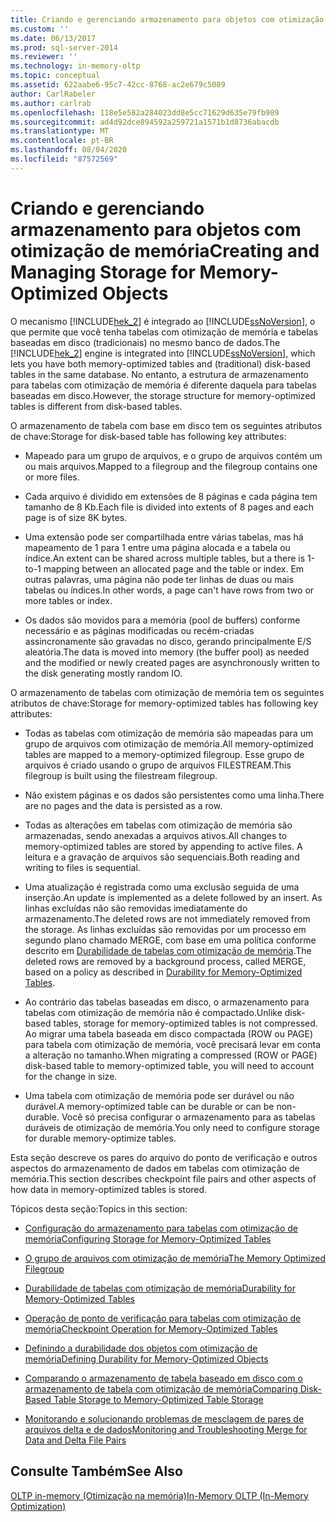 ```yaml
---
title: Criando e gerenciando armazenamento para objetos com otimização de memória | Microsoft Docs
ms.custom: ''
ms.date: 06/13/2017
ms.prod: sql-server-2014
ms.reviewer: ''
ms.technology: in-memory-oltp
ms.topic: conceptual
ms.assetid: 622aabe6-95c7-42cc-8768-ac2e679c5089
author: CarlRabeler
ms.author: carlrab
ms.openlocfilehash: 118e5e582a284023dd8e5cc71629d635e79fb989
ms.sourcegitcommit: ad4d92dce894592a259721a1571b1d8736abacdb
ms.translationtype: MT
ms.contentlocale: pt-BR
ms.lasthandoff: 08/04/2020
ms.locfileid: "87572569"
---
```

# <a name="creating-and-managing-storage-for-memory-optimized-objects"></a><span data-ttu-id="6f79e-102">Criando e gerenciando armazenamento para objetos com otimização de memória</span><span class="sxs-lookup"><span data-stu-id="6f79e-102">Creating and Managing Storage for Memory-Optimized Objects</span></span>
  <span data-ttu-id="6f79e-103">O mecanismo [!INCLUDE[hek_2](../../includes/hek-2-md.md)] é integrado ao [!INCLUDE[ssNoVersion](../../includes/ssnoversion-md.md)], o que permite que você tenha tabelas com otimização de memória e tabelas baseadas em disco (tradicionais) no mesmo banco de dados.</span><span class="sxs-lookup"><span data-stu-id="6f79e-103">The [!INCLUDE[hek_2](../../includes/hek-2-md.md)] engine is integrated into [!INCLUDE[ssNoVersion](../../includes/ssnoversion-md.md)], which lets you have both memory-optimized tables and (traditional) disk-based tables in the same database.</span></span> <span data-ttu-id="6f79e-104">No entanto, a estrutura de armazenamento para tabelas com otimização de memória é diferente daquela para tabelas baseadas em disco.</span><span class="sxs-lookup"><span data-stu-id="6f79e-104">However, the storage structure for memory-optimized tables is different from disk-based tables.</span></span>  
  
 <span data-ttu-id="6f79e-105">O armazenamento de tabela com base em disco tem os seguintes atributos de chave:</span><span class="sxs-lookup"><span data-stu-id="6f79e-105">Storage for disk-based table has following key attributes:</span></span>  
  
-   <span data-ttu-id="6f79e-106">Mapeado para um grupo de arquivos, e o grupo de arquivos contém um ou mais arquivos.</span><span class="sxs-lookup"><span data-stu-id="6f79e-106">Mapped to a filegroup and the filegroup contains one or more files.</span></span>  
  
-   <span data-ttu-id="6f79e-107">Cada arquivo é dividido em extensões de 8 páginas e cada página tem tamanho de 8 Kb.</span><span class="sxs-lookup"><span data-stu-id="6f79e-107">Each file is divided into extents of 8 pages and each page is of size 8K bytes.</span></span>  
  
-   <span data-ttu-id="6f79e-108">Uma extensão pode ser compartilhada entre várias tabelas, mas há mapeamento de 1 para 1 entre uma página alocada e a tabela ou índice.</span><span class="sxs-lookup"><span data-stu-id="6f79e-108">An extent can be shared across multiple tables, but a there is 1-to-1 mapping between an allocated page and the table or index.</span></span> <span data-ttu-id="6f79e-109">Em outras palavras, uma página não pode ter linhas de duas ou mais tabelas ou índices.</span><span class="sxs-lookup"><span data-stu-id="6f79e-109">In other words, a page can't have rows from two or more tables or index.</span></span>  
  
-   <span data-ttu-id="6f79e-110">Os dados são movidos para a memória (pool de buffers) conforme necessário e as páginas modificadas ou recém-criadas assincronamente são gravadas no disco, gerando principalmente E/S aleatória.</span><span class="sxs-lookup"><span data-stu-id="6f79e-110">The data is moved into memory (the buffer pool) as needed and the modified or newly created pages are asynchronously written to the disk generating mostly random IO.</span></span>  
  
 <span data-ttu-id="6f79e-111">O armazenamento de tabelas com otimização de memória tem os seguintes atributos de chave:</span><span class="sxs-lookup"><span data-stu-id="6f79e-111">Storage for memory-optimized tables has following key attributes:</span></span>  
  
-   <span data-ttu-id="6f79e-112">Todas as tabelas com otimização de memória são mapeadas para um grupo de arquivos com otimização de memória.</span><span class="sxs-lookup"><span data-stu-id="6f79e-112">All memory-optimized tables are mapped to a memory-optimized filegroup.</span></span> <span data-ttu-id="6f79e-113">Esse grupo de arquivos é criado usando o grupo de arquivos FILESTREAM.</span><span class="sxs-lookup"><span data-stu-id="6f79e-113">This filegroup is built using the filestream filegroup.</span></span>  
  
-   <span data-ttu-id="6f79e-114">Não existem páginas e os dados são persistentes como uma linha.</span><span class="sxs-lookup"><span data-stu-id="6f79e-114">There are no pages and the data is persisted as a row.</span></span>  
  
-   <span data-ttu-id="6f79e-115">Todas as alterações em tabelas com otimização de memória são armazenadas, sendo anexadas a arquivos ativos.</span><span class="sxs-lookup"><span data-stu-id="6f79e-115">All changes to memory-optimized tables are stored by appending to active files.</span></span> <span data-ttu-id="6f79e-116">A leitura e a gravação de arquivos são sequenciais.</span><span class="sxs-lookup"><span data-stu-id="6f79e-116">Both reading and writing to files is sequential.</span></span>  
  
-   <span data-ttu-id="6f79e-117">Uma atualização é registrada como uma exclusão seguida de uma inserção.</span><span class="sxs-lookup"><span data-stu-id="6f79e-117">An update is implemented as a delete followed by an insert.</span></span> <span data-ttu-id="6f79e-118">As linhas excluídas não são removidas imediatamente do armazenamento.</span><span class="sxs-lookup"><span data-stu-id="6f79e-118">The deleted rows are not immediately removed from the storage.</span></span> <span data-ttu-id="6f79e-119">As linhas excluídas são removidas por um processo em segundo plano chamado MERGE, com base em uma política conforme descrito em [Durabilidade de tabelas com otimização de memória](memory-optimized-tables.md).</span><span class="sxs-lookup"><span data-stu-id="6f79e-119">The deleted rows are removed by a background process, called MERGE, based on a policy as described in [Durability for Memory-Optimized Tables](memory-optimized-tables.md).</span></span>  
  
-   <span data-ttu-id="6f79e-120">Ao contrário das tabelas baseadas em disco, o armazenamento para tabelas com otimização de memória não é compactado.</span><span class="sxs-lookup"><span data-stu-id="6f79e-120">Unlike disk-based tables, storage for memory-optimized tables is not compressed.</span></span> <span data-ttu-id="6f79e-121">Ao migrar uma tabela baseada em disco compactada (ROW ou PAGE) para tabela com otimização de memória, você precisará levar em conta a alteração no tamanho.</span><span class="sxs-lookup"><span data-stu-id="6f79e-121">When migrating a compressed (ROW or PAGE) disk-based table to memory-optimized table, you will need to account for the change in size.</span></span>  
  
-   <span data-ttu-id="6f79e-122">Uma tabela com otimização de memória pode ser durável ou não durável.</span><span class="sxs-lookup"><span data-stu-id="6f79e-122">A memory-optimized table can be durable or can be non-durable.</span></span> <span data-ttu-id="6f79e-123">Você só precisa configurar o armazenamento para as tabelas duráveis de otimização de memória.</span><span class="sxs-lookup"><span data-stu-id="6f79e-123">You only need to configure storage for durable memory-optimize tables.</span></span>  
  
 <span data-ttu-id="6f79e-124">Esta seção descreve os pares do arquivo do ponto de verificação e outros aspectos do armazenamento de dados em tabelas com otimização de memória.</span><span class="sxs-lookup"><span data-stu-id="6f79e-124">This section describes checkpoint file pairs and other aspects of how data in memory-optimized tables is stored.</span></span>  
  
 <span data-ttu-id="6f79e-125">Tópicos desta seção:</span><span class="sxs-lookup"><span data-stu-id="6f79e-125">Topics in this section:</span></span>  
  
-   [<span data-ttu-id="6f79e-126">Configuração do armazenamento para tabelas com otimização de memória</span><span class="sxs-lookup"><span data-stu-id="6f79e-126">Configuring Storage for Memory-Optimized Tables</span></span>](configuring-storage-for-memory-optimized-tables.md)  
  
-   [<span data-ttu-id="6f79e-127">O grupo de arquivos com otimização de memória</span><span class="sxs-lookup"><span data-stu-id="6f79e-127">The Memory Optimized Filegroup</span></span>](the-memory-optimized-filegroup.md)  
  
-   [<span data-ttu-id="6f79e-128">Durabilidade de tabelas com otimização de memória</span><span class="sxs-lookup"><span data-stu-id="6f79e-128">Durability for Memory-Optimized Tables</span></span>](memory-optimized-tables.md)  
  
-   [<span data-ttu-id="6f79e-129">Operação de ponto de verificação para tabelas com otimização de memória</span><span class="sxs-lookup"><span data-stu-id="6f79e-129">Checkpoint Operation for Memory-Optimized Tables</span></span>](checkpoint-operation-for-memory-optimized-tables.md)  
  
-   [<span data-ttu-id="6f79e-130">Definindo a durabilidade dos objetos com otimização de memória</span><span class="sxs-lookup"><span data-stu-id="6f79e-130">Defining Durability for Memory-Optimized Objects</span></span>](defining-durability-for-memory-optimized-objects.md)  
  
-   [<span data-ttu-id="6f79e-131">Comparando o armazenamento de tabela baseado em disco com o armazenamento de tabela com otimização de memória</span><span class="sxs-lookup"><span data-stu-id="6f79e-131">Comparing Disk-Based Table Storage to Memory-Optimized Table Storage</span></span>](comparing-disk-based-table-storage-to-memory-optimized-table-storage.md)  
  
-   [<span data-ttu-id="6f79e-132">Monitorando e solucionando problemas de mesclagem de pares de arquivos delta e de dados</span><span class="sxs-lookup"><span data-stu-id="6f79e-132">Monitoring and Troubleshooting Merge for Data and Delta File Pairs</span></span>](../../database-engine/monitoring-and-troubleshooting-merge-for-data-and-delta-file-pairs.md)  
  
## <a name="see-also"></a><span data-ttu-id="6f79e-133">Consulte Também</span><span class="sxs-lookup"><span data-stu-id="6f79e-133">See Also</span></span>  
 [<span data-ttu-id="6f79e-134">OLTP in-memory &#40;Otimização na memória&#41;</span><span class="sxs-lookup"><span data-stu-id="6f79e-134">In-Memory OLTP &#40;In-Memory Optimization&#41;</span></span>](in-memory-oltp-in-memory-optimization.md)  
  
  
